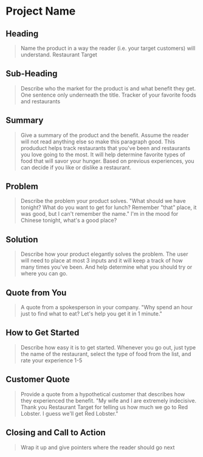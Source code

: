# Project Name #

<!--
> This material was originally posted [here](http://www.quora.com/What-is-Amazons-approach-to-product-development-and-product-management). It is reproduced here for posterities sake.

There is an approach called "working backwards" that is widely used at Amazon. They work backwards from the customer, rather than starting with an idea for a product and trying to bolt customers onto it. While working backwards can be applied to any specific product decision, using this approach is especially important when developing new products or features.

For new initiatives a product manager typically starts by writing an internal press release announcing the finished product. The target audience for the press release is the new/updated product's customers, which can be retail customers or internal users of a tool or technology. Internal press releases are centered around the customer problem, how current solutions (internal or external) fail, and how the new product will blow away existing solutions.

If the benefits listed don't sound very interesting or exciting to customers, then perhaps they're not (and shouldn't be built). Instead, the product manager should keep iterating on the press release until they've come up with benefits that actually sound like benefits. Iterating on a press release is a lot less expensive than iterating on the product itself (and quicker!).

If the press release is more than a page and a half, it is probably too long. Keep it simple. 3-4 sentences for most paragraphs. Cut out the fat. Don't make it into a spec. You can accompany the press release with a FAQ that answers all of the other business or execution questions so the press release can stay focused on what the customer gets. My rule of thumb is that if the press release is hard to write, then the product is probably going to suck. Keep working at it until the outline for each paragraph flows.

Oh, and I also like to write press-releases in what I call "Oprah-speak" for mainstream consumer products. Imagine you're sitting on Oprah's couch and have just explained the product to her, and then you listen as she explains it to her audience. That's "Oprah-speak", not "Geek-speak".

Once the project moves into development, the press release can be used as a touchstone; a guiding light. The product team can ask themselves, "Are we building what is in the press release?" If they find they're spending time building things that aren't in the press release (overbuilding), they need to ask themselves why. This keeps product development focused on achieving the customer benefits and not building extraneous stuff that takes longer to build, takes resources to maintain, and doesn't provide real customer benefit (at least not enough to warrant inclusion in the press release).
 -->

## Heading ##
  > Name the product in a way the reader (i.e. your target customers) will understand.
  > Restaurant Target

## Sub-Heading ##
  > Describe who the market for the product is and what benefit they get. One sentence only underneath the title.
  > Tracker of your favorite foods and restaurants

## Summary ##
  > Give a summary of the product and the benefit. Assume the reader will not read anything else so make this paragraph good.
  > This produduct helps track restaurants that you've been and restaurants you love going to the most. It will help determine favorite types of food that will savor your hunger. Based on previous experiences, you can decide if you like or dislike a restaurant.

## Problem ##
  > Describe the problem your product solves.
  > "What should we have tonight? What do you want to get for lunch? Remember "that" place, it was good, but I can't remember the name." I'm in the mood for Chinese tonight, what's a good place?

## Solution ##
  > Describe how your product elegantly solves the problem.
  > The user will need to place at most 3 inputs and it will keep a track of how many times you've been. And help determine what you should try or where you can go.

## Quote from You ##
  > A quote from a spokesperson in your company.
  > "Why spend an hour just to find what to eat? Let's help you get it in 1 minute."

## How to Get Started ##
  > Describe how easy it is to get started.
  > Whenever you go out, just type the name of the restaurant, select the type of food from the list, and rate your experience 1-5

## Customer Quote ##
  > Provide a quote from a hypothetical customer that describes how they experienced the benefit.
  > "My wife and I are extremely indecisive. Thank you Restaurant Target for telling us how much we go to Red Lobster. I guess we'll get Red Lobster."

## Closing and Call to Action ##
  > Wrap it up and give pointers where the reader should go next
